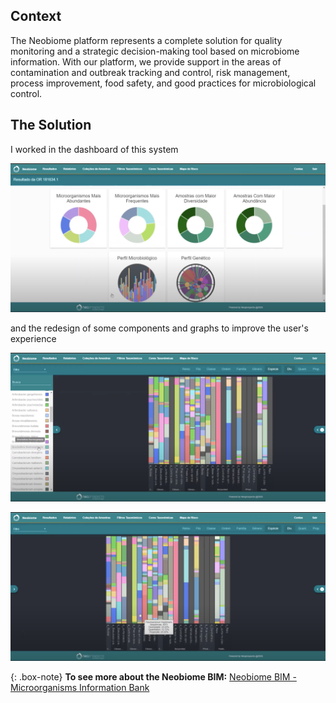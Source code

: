 ## Context
The Neobiome platform represents a complete solution for quality monitoring and a strategic 
decision-making tool based on microbiome information. With our platform, we provide support 
in the areas of contamination and outbreak tracking and control, risk management, process 
improvement, food safety, and good practices for microbiological control.

## The Solution
I worked in the dashboard of this system

![Neobiome dashboard](https://github.com/renataberoli/renataberoli.github.io/blob/main/renataberoli/docs/img/neobiome%20dashboard.png?raw=true)

and the redesign of some components and graphs to improve the user's experience 

![Neobiome microorganism profile](https://github.com/renataberoli/renataberoli.github.io/blob/main/renataberoli/docs/img/neobiome%20mic.profile-open.png?raw=true)

![Neobiome microorganism profile- filter](https://github.com/renataberoli/renataberoli.github.io/blob/main/renataberoli/docs/img/neobiome%20mic.profile.png?raw=true)


{: .box-note}
**To see more about the Neobiome BIM:** [Neobiome BIM - Microorganisms Information Bank](https://www.youtube.com/watch?v=EcOHVcMq87Y&ab_channel=NeoprospectaMicrobiomeTechnologies)



